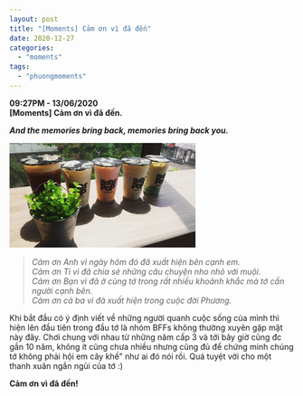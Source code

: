 ```yaml
---
layout: post
title: "[Moments] Cảm ơn vì đã đến"
date: 2020-12-27
categories: 
  - "moments"
tags: 
  - "phuongmoments"
---
```


**09:27PM - 13/06/2020**  
**\[Moments\] Cảm ơn vì đã đến.**

_**And the memories bring back, memories bring back you.**_

![](images/img_20180812_135732_855.jpg)

> _Cảm ơn Anh vì ngày hôm đó đã xuất hiện bên cạnh em._   
> _Cảm ơn Tỉ vì đã chia sẻ những câu chuyện nho nhỏ với muội._  
> _Cảm ơn Bạn vì đã ở cùng tớ trong rất nhiều khoảnh khắc mà tớ cần người cạnh bên._  
> _Cảm ơn cả ba vì đã xuất hiện trong cuộc đời Phương._

Khi bắt đầu có ý định viết về những người quanh cuộc sống của mình thì hiện lên đầu tiên trong đầu tớ là nhóm BFFs không thường xuyên gặp mặt này đây. Chơi chung với nhau từ những năm cấp 3 và tới bây giờ cũng đc gần 10 năm, không ít cũng chưa nhiều nhưng cũng đủ để chứng minh chúng tớ không phải hội em cây khế" như ai đó nói rồi. Quá tuyệt vời cho một thanh xuân ngắn ngủi của tớ :)

**Cảm ơn vì đã đến!**
